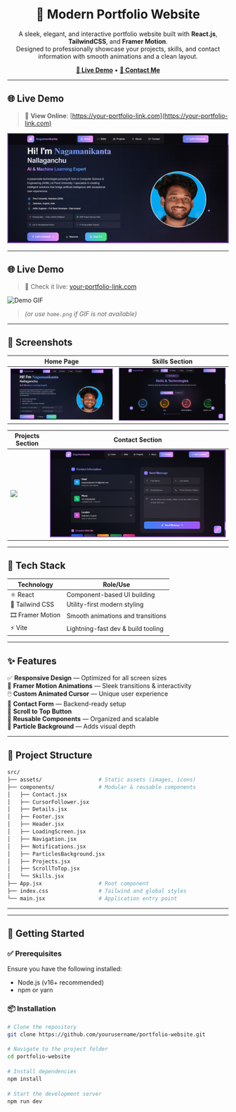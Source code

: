 <h1 align="center">🚀 Modern Portfolio Website</h1>

<p align="center">
  A sleek, elegant, and interactive portfolio website built with <strong>React.js</strong>, <strong>TailwindCSS</strong>, and <strong>Framer Motion</strong>. <br />
  Designed to professionally showcase your projects, skills, and contact information with smooth animations and a clean layout.
</p>

<p align="center">
  <a href="https://your-portfolio-link.com" target="_blank"><strong>🔗 Live Demo</strong></a> •
  <a href="mailto:your.email@example.com"><strong>📩 Contact Me</strong></a>
</p>

---

## 🌐 Live Demo

> 🚀 **View Online**: [https://your-portfolio-link.com](https://your-portfolio-link.com)

<p align="center">
  <img src="./screenshots/home.png" width="800" alt="Portfolio Preview" />
</p>

---

## 🌐 Live Demo

> 🚀 Check it live: [your-portfolio-link.com](https://your-portfolio-link.com)

![Demo GIF](./screenshots/demo.gif)
> _(or use `home.png` if GIF is not available)_

---

## 📸 Screenshots

| Home Page | Skills Section |
|-----------|----------------|
| ![](./screenshots/home.png) | ![](./screenshots/skills.png) |

| Projects Section | Contact Section |
|------------------|-----------------|
| ![](./screenshots/projects.png) | ![](./screenshots/contact.png) |

---

## 🧰 Tech Stack

| Technology       | Role/Use                           |
|------------------|-------------------------------------|
| ⚛️ React         | Component-based UI building         |
| 💨 Tailwind CSS   | Utility-first modern styling        |
| 🎞️ Framer Motion | Smooth animations and transitions   |
| ⚡ Vite           | Lightning-fast dev & build tooling  |

---

## ✨ Features

✅ **Responsive Design** — Optimized for all screen sizes  
🎯 **Framer Motion Animations** — Sleek transitions & interactivity  
🖱️ **Custom Animated Cursor** — Unique user experience  
📨 **Contact Form** — Backend-ready setup  
🔼 **Scroll to Top Button**  
🧩 **Reusable Components** — Organized and scalable  
🌌 **Particle Background** — Adds visual depth

---

## 📁 Project Structure

```bash
src/
├── assets/                  # Static assets (images, icons)
├── components/              # Modular & reusable components
│   ├── Contact.jsx
│   ├── CursorFollower.jsx
│   ├── Details.jsx
│   ├── Footer.jsx
│   ├── Header.jsx
│   ├── LoadingScreen.jsx
│   ├── Navigation.jsx
│   ├── Notifications.jsx
│   ├── ParticlesBackground.jsx
│   ├── Projects.jsx
│   ├── ScrollToTop.jsx
│   └── Skills.jsx
├── App.jsx                  # Root component
├── index.css                # Tailwind and global styles
└── main.jsx                 # Application entry point

```
---


---

## 🚀 Getting Started

### ✅ Prerequisites

Ensure you have the following installed:

- Node.js (v16+ recommended)
- npm or yarn

### 📦 Installation

```bash
# Clone the repository
git clone https://github.com/yourusername/portfolio-website.git

# Navigate to the project folder
cd portfolio-website

# Install dependencies
npm install

# Start the development server
npm run dev

